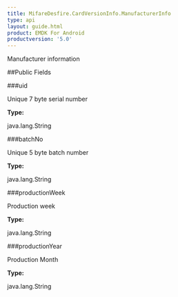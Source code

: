 ```yaml
---
title: MifareDesfire.CardVersionInfo.ManufacturerInfo
type: api
layout: guide.html
product: EMDK For Android
productversion: '5.0'
---
```



Manufacturer information

##Public Fields

###uid

Unique 7 byte serial number

**Type:**

java.lang.String

###batchNo

Unique 5 byte batch number

**Type:**

java.lang.String

###productionWeek

Production week

**Type:**

java.lang.String

###productionYear

Production Month

**Type:**

java.lang.String


